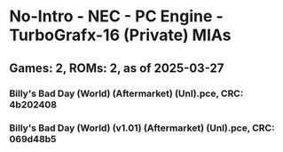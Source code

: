 # No-Intro - NEC - PC Engine - TurboGrafx-16 (Private) MIAs
## Games: 2, ROMs: 2, as of 2025-03-27

### Billy's Bad Day (World) (Aftermarket) (Unl).pce, CRC: 4b202408
### Billy's Bad Day (World) (v1.01) (Aftermarket) (Unl).pce, CRC: 069d48b5

